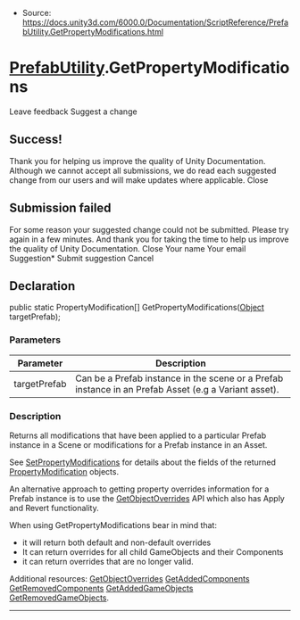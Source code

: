 * Source: https://docs.unity3d.com/6000.0/Documentation/ScriptReference/PrefabUtility.GetPropertyModifications.html

#  [PrefabUtility](https://docs.unity3d.com/6000.0/Documentation/ScriptReference/PrefabUtility.html).GetPropertyModifications
Leave feedback
Suggest a change
## Success!
Thank you for helping us improve the quality of Unity Documentation. Although we cannot accept all submissions, we do read each suggested change from our users and will make updates where applicable.
Close
## Submission failed
For some reason your suggested change could not be submitted. Please <a>try again</a> in a few minutes. And thank you for taking the time to help us improve the quality of Unity Documentation.
Close
Your name Your email Suggestion* Submit suggestion
Cancel
## Declaration
public static PropertyModification[] GetPropertyModifications([Object](https://docs.unity3d.com/6000.0/Documentation/ScriptReference/Object.html) targetPrefab); 
### Parameters
Parameter | Description  
---|---  
targetPrefab | Can be a Prefab instance in the scene or a Prefab instance in an Prefab Asset (e.g a Variant asset).  
### Description
Returns all modifications that have been applied to a particular Prefab instance in a Scene or modifications for a Prefab instance in an Asset.  
  
See [SetPropertyModifications](https://docs.unity3d.com/6000.0/Documentation/ScriptReference/PrefabUtility.SetPropertyModifications.html) for details about the fields of the returned [PropertyModification](https://docs.unity3d.com/6000.0/Documentation/ScriptReference/PropertyModification.html) objects.  
  
An alternative approach to getting property overrides information for a Prefab instance is to use the [GetObjectOverrides](https://docs.unity3d.com/6000.0/Documentation/ScriptReference/PrefabUtility.GetObjectOverrides.html) API which also has Apply and Revert functionality.  
  
When using GetPropertyModifications bear in mind that: 
  * it will return both default and non-default overrides
  * It can return overrides for all child GameObjects and their Components
  * it can return overrides that are no longer valid.


Additional resources: [GetObjectOverrides](https://docs.unity3d.com/6000.0/Documentation/ScriptReference/PrefabUtility.GetObjectOverrides.html) [GetAddedComponents](https://docs.unity3d.com/6000.0/Documentation/ScriptReference/PrefabUtility.GetAddedComponents.html) [GetRemovedComponents](https://docs.unity3d.com/6000.0/Documentation/ScriptReference/PrefabUtility.GetRemovedComponents.html) [GetAddedGameObjects](https://docs.unity3d.com/6000.0/Documentation/ScriptReference/PrefabUtility.GetAddedGameObjects.html) [GetRemovedGameObjects](https://docs.unity3d.com/6000.0/Documentation/ScriptReference/PrefabUtility.GetRemovedGameObjects.html).
* * *
